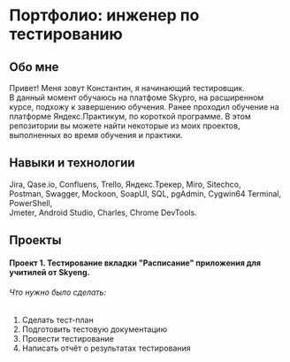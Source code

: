 # Портфолио: инженер по тестированию

## Обо мне

Привет! Меня зовут Константин, я начинающий тестировщик.  
В данный момент обучаюсь на платфоме Skypro, на расширенном курсе, подхожу к завершению обучения. Ранее проходил обучение на платформе Яндекс.Практикум, по короткой программе.
В этом репозитории вы можете найти некоторые из моих проектов, выполненных во время обучения и практики.

## Навыки и технологии

Jira, Qase.io, Confluens, Trello, Яндекс.Трекер, Miro, Sitechco,    
Postman, Swagger, Mockoon, SoapUI, SQL, pgAdmin, Cygwin64 Terminal, PowerShell,  
Jmeter, Android Studio, Charles, Chrome DevTools.  

## Проекты

#### Проект 1. Тестирование вкладки "Расписание" приложения для учитилей от Skyeng.

###### Что нужно было сделать:

1. Сделать тест-план  
2. Подготовить тестовую документацию  
3. Провести тестирование  
4. Написать отчёт о результатах тестирования  

